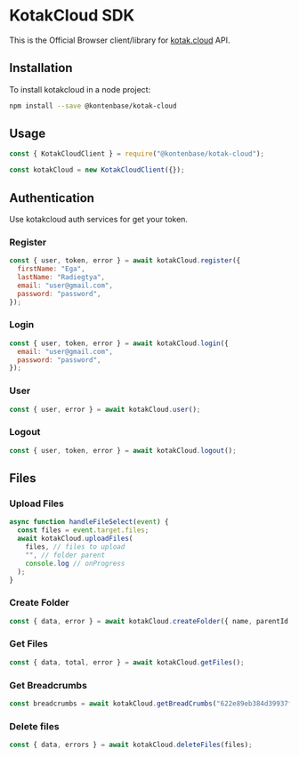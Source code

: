 # KotakCloud SDK

This is the Official Browser client/library for [kotak.cloud](https://kotak.cloud) API.

## Installation

To install kotakcloud in a node project:

```bash
npm install --save @kontenbase/kotak-cloud
```

## Usage

```js
const { KotakCloudClient } = require("@kontenbase/kotak-cloud");

const kotakCloud = new KotakCloudClient({});
```

## Authentication

Use kotakcloud auth services for get your token.

### Register

```js
const { user, token, error } = await kotakCloud.register({
  firstName: "Ega",
  lastName: "Radiegtya",
  email: "user@gmail.com",
  password: "password",
});
```

### Login

```js
const { user, token, error } = await kotakCloud.login({
  email: "user@gmail.com",
  password: "password",
});
```

### User

```js
const { user, error } = await kotakCloud.user();
```

### Logout

```js
const { user, token, error } = await kotakCloud.logout();
```

## Files

### Upload Files

```js
async function handleFileSelect(event) {
  const files = event.target.files;
  await kotakCloud.uploadFiles(
    files, // files to upload
    "", // folder parent
    console.log // onProgress
  );
}
```

### Create Folder

```js
const { data, error } = await kotakCloud.createFolder({ name, parentId });
```

### Get Files

```js
const { data, total, error } = await kotakCloud.getFiles();
```

### Get Breadcrumbs

```js
const breadcrumbs = await kotakCloud.getBreadCrumbs("622e89eb384d39937fd79777");
```

### Delete files

```js
const { data, errors } = await kotakCloud.deleteFiles(files);
```
